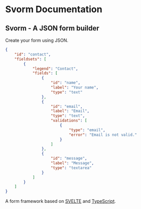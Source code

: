 # Svorm Documentation

## Svorm - A JSON form builder

Create your form using JSON.

```json
{
    "id": "contact",
    "fieldsets": [
        {
            "legend": "Contact",
            "fields": [
                {
                    "id": "name",
                    "label": "Your name",
                    "type": "text"
                },
                {
                    "id": "email",
                    "label": "Email",
                    "type": "text",
                    "validations": [
                        {
                            "type": "email",
                            "error": "Email is not valid."
                        }
                    ]
                },
                {
                    "id": "message",
                    "label": "Message",
                    "type": "textarea"
                }
            ]
        }
    ]
}      
```

A form framework based on [SVELTE](https://svelte.dev/) and [TypeScript](https://www.typescriptlang.org/).